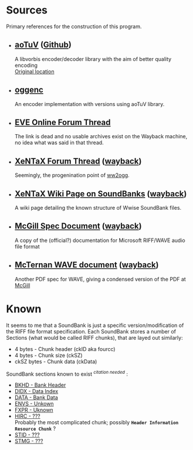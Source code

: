 # Sources
Primary references for the construction of this program.

* ## [aoTuV][aoTuV] ([Github][aoTuV github])
  A libvorbis encoder/decoder library with the aim of better quality encoding  
  [Original location][aoTuV original]
* ## [oggenc][oggenc]
  An encoder implementation with versions using aoTuV library.
* ## [EVE Online Forum Thread][eve online]
  The link is dead and no usable archives exist on the Wayback machine, no idea
  what was said in that thread.
* ## [XeNTaX Forum Thread][xentax ww2ogg] ([wayback][xentax ww2ogg wayback])
	Seemingly, the progenination point of [ww2ogg][ww2ogg].
* ## [XeNTaX Wiki Page on SoundBanks][xentax wiki bnk] ([wayback][xentax wiki bnk wayback])
	A wiki page detailing the known structure of Wwise SoundBank files.
* ## [McGill Spec Document][mcgill riff] ([wayback][mcgill wayback])
  A copy of the (official?) documentation for Microsoft RIFF/WAVE audio file
  format
* ## [McTernan WAVE document][mcternan riff] ([wayback][mcternan wayback])
  Another PDF spec for WAVE, giving a condensed version of the PDF at
  [McGill][mcgill riff]

# Known
It seems to me that a SoundBank is just a specific version/modification of the RIFF file format specification.
Each SoundBank stores a number of Sections (what would be called RIFF chunks), that are layed out similarly:
* 4    bytes - Chunk header (ckID aka fourcc)
* 4    bytes - Chunk size (ckSZ)
* ckSZ bytes - Chunk data (ckData)

SoundBank sections known to exist <sup>*citation needed*</sup> :
* [BKHD - Bank Header][bkhd]
* [DIDX - Data Index ][didx]
* [DATA - Bank Data  ][data]
* [ENVS - Unkown     ][envs]
* [FXPR - Uknown     ][fxpr]
* [HIRC - ???][hirc]  
  Probably the most complicated chunk; possibly **`Header Information Resource Chunk`** ?
* [STID - ???][stid]
* [STMG - ???][stmg]

[aoTuV]:https://ao-yumi.github.io/aotuv_web
[aoTuV github]:https://github.com/AO-Yumi/vorbis_aotuv
[aoTuV original]:http://www.geocities.jp/aoyoume/aotuv/index.html
[oggenc]:https://rarewares.org/ogg-oggenc.php#oggenc-aotuv
[eve online]:http://www.eveonline.com/ingameboard.asp?a=topic&threadID=1018956
[xentax ww2ogg]:https://forum.xentax.com/viewtopic.php?f=17&t=3477
[xentax ww2ogg wayback]:https://web.archive.org/web/20210725221759/https://forum.xentax.com/viewtopic.php?f=17&t=3477
[xentax wiki bnk]:https://wiki.xentax.com/index.php/Wwise_SoundBank_(*.bnk)
[xentax wiki bnk wayback]:https://web.archive.org/web/20210724000327/http://wiki.xentax.com/index.php/Wwise_SoundBank_(*.bnk)
[mcgill riff]:http://www-mmsp.ece.mcgill.ca/Documents/AudioFormats/WAVE/Docs/riffmci.pdf
[mcgill wayback]:https://web.archive.org/web/20210709172831/http://www-mmsp.ece.mcgill.ca/Documents/AudioFormats/WAVE/Docs/riffmci.pdf
[mcternan riff]:http://www.mcternan.me.uk/MCS/Downloads/wave.pdf
[mcternan wayback]:https://web.archive.org/web/20210815162202/http://www.mcternan.me.uk/MCS/Downloads/wave.pdf

[ww2ogg]:https://github.com/hcs64/ww2ogg

[bkhd]:https://wiki.xentax.com/index.php/Wwise_SoundBank_(*.bnk)#BKHD_section
[didx]:https://wiki.xentax.com/index.php/Wwise_SoundBank_(*.bnk)#DIDX_section
[data]:https://wiki.xentax.com/index.php/Wwise_SoundBank_(*.bnk)#DATA_section
[envs]:https://wiki.xentax.com/index.php/Wwise_SoundBank_(*.bnk)#ENVS_section
[fxpr]:https://wiki.xentax.com/index.php/Wwise_SoundBank_(*.bnk)#FXPR_section
[hirc]:https://wiki.xentax.com/index.php/Wwise_SoundBank_(*.bnk)#HIRC_section
[stid]:https://wiki.xentax.com/index.php/Wwise_SoundBank_(*.bnk)#STID_section
[stmg]:https://wiki.xentax.com/index.php/Wwise_SoundBank_(*.bnk)#STMG_section
